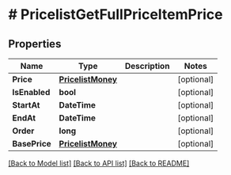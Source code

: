 # # PricelistGetFullPriceItemPrice


## Properties 


Name | Type | Description | Notes
------------ | ------------- | ------------- | -------------
**Price**| [**PricelistMoney**](PricelistMoney.md) |   | [optional]
**IsEnabled**| **bool** |   | [optional]
**StartAt**| **DateTime** |   | [optional]
**EndAt**| **DateTime** |   | [optional]
**Order**| **long** |   | [optional]
**BasePrice**| [**PricelistMoney**](PricelistMoney.md) |   | [optional]


[[Back to Model list]](../../README.md#models) [[Back to API list]](../../README.md#endpoints) [[Back to README]](../../README.md)

